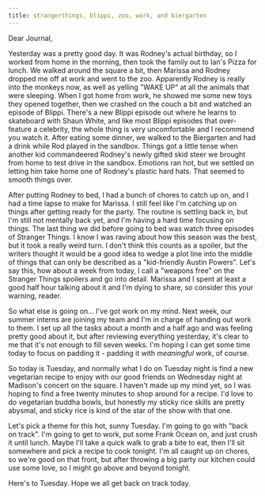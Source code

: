 ```yaml
---
title: strangerthings, blippi, zoo, work, and biergarten
---
```


Dear Journal,

Yesterday was a pretty good day. It was Rodney's actual birthday, so I
worked from home in the morning, then took the family out to Ian's Pizza
for lunch. We walked around the square a bit, then Marissa and Rodney
dropped me off at work and went to the zoo. Apparently Rodney is really
into the monkeys now, as well as yelling "WAKE UP" at all the animals
that were sleeping. When I got home from work, he showed me some new
toys they opened together, then we crashed on the couch a bit and
watched an episode of Blippi. There's a new Blippi episode out where he
learns to skateboard with Shaun White, and like most Blippi episodes
that over-feature a celebrity, the whole thing is very uncomfortable and
I recommend you watch it. After eating some dinner, we walked to the
Biergarten and had a drink while Rod played in the sandbox. Things got a
little tense when another kid commandeered Rodney's newly gifted skid
steer we brought from home to test drive in the sandbox. Emotions ran
hot, but we settled on letting him take home one of Rodney's plastic
hard hats. That seemed to smooth things over.

After putting Rodney to bed, I had a bunch of chores to catch up on, and
I had a time lapse to make for Marissa. I still feel like I'm catching
up on things after getting ready for the party. The routine is settling
back in, but I'm still not mentally back yet, and I'm having a hard time
focusing on things. The last thing we did before going to bed was watch
three episodes of Stranger Things. I know I was raving about how this
season was the best, but it took a really weird turn. I don't think this
counts as a spoiler, but the writers thought it would be a good idea to
wedge a plot line into the middle of things that can only be described
as a "kid-friendly Austin Powers". Let's say this, how about a week from
today, I call a "weapons free" on the Stranger Things spoilers and go
into detail. Marissa and I spent at least a good half hour talking about
it and I'm dying to share, so consider this your warning, reader.

So what else is going on… I've got work on my mind. Next week, our
summer interns are joining my team and I'm in charge of handing out work
to them. I set up all the tasks about a month and a half ago and was
feeling pretty good about it, but after reviewing everything yesterday,
it's clear to me that it's not enough to fill seven weeks. I'm hoping I
can get some time today to focus on padding it - padding it with
*meaningful* work, of course.

So today is Tuesday, and normally what I do on Tuesday night is find a
new vegetarian recipe to enjoy with our good friends on Wednesday night
at Madison's concert on the square. I haven't made up my mind yet, so I
was hoping to find a free twenty minutes to shop around for a recipe.
I'd love to do vegetarian buddha bowls, but honestly my sticky rice
skills are pretty abysmal, and sticky rice is kind of the star of the
show with that one.

Let's pick a theme for this hot, sunny Tuesday. I'm going to go with
"back on track". I'm going to get to work, put some Frank Ocean on, and
just crush it until lunch. Maybe I'll take a quick walk to grab a bite
to eat, then I'll sit somewhere and pick a recipe to cook tonight. I'm
all caught up on chores, so we're good on that front, but after throwing
a big party our kitchen could use some love, so I might go above and
beyond tonight.

Here's to Tuesday. Hope we all get back on track today.

